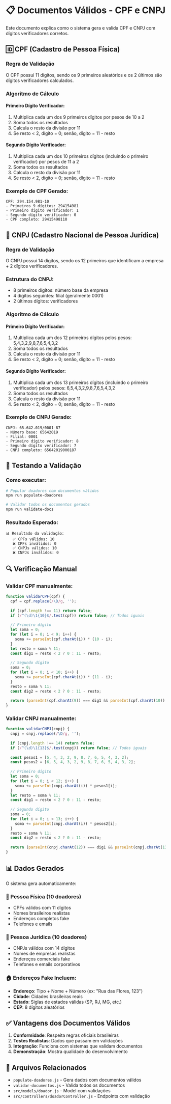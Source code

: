 # 📋 Documentos Válidos - CPF e CNPJ

Este documento explica como o sistema gera e valida CPF e CNPJ com dígitos verificadores corretos.

## 🆔 CPF (Cadastro de Pessoa Física)

### Regra de Validação
O CPF possui 11 dígitos, sendo os 9 primeiros aleatórios e os 2 últimos são dígitos verificadores calculados.

### Algoritmo de Cálculo

#### Primeiro Dígito Verificador:
1. Multiplica cada um dos 9 primeiros dígitos por pesos de 10 a 2
2. Soma todos os resultados
3. Calcula o resto da divisão por 11
4. Se resto < 2, dígito = 0; senão, dígito = 11 - resto

#### Segundo Dígito Verificador:
1. Multiplica cada um dos 10 primeiros dígitos (incluindo o primeiro verificador) por pesos de 11 a 2
2. Soma todos os resultados
3. Calcula o resto da divisão por 11
4. Se resto < 2, dígito = 0; senão, dígito = 11 - resto

### Exemplo de CPF Gerado:
```
CPF: 294.154.981-10
- Primeiros 9 dígitos: 294154981
- Primeiro dígito verificador: 1
- Segundo dígito verificador: 0
- CPF completo: 29415498110
```

## 🏢 CNPJ (Cadastro Nacional de Pessoa Jurídica)

### Regra de Validação
O CNPJ possui 14 dígitos, sendo os 12 primeiros que identificam a empresa + 2 dígitos verificadores.

### Estrutura do CNPJ:
- 8 primeiros dígitos: número base da empresa
- 4 dígitos seguintes: filial (geralmente 0001)
- 2 últimos dígitos: verificadores

### Algoritmo de Cálculo

#### Primeiro Dígito Verificador:
1. Multiplica cada um dos 12 primeiros dígitos pelos pesos: 5,4,3,2,9,8,7,6,5,4,3,2
2. Soma todos os resultados
3. Calcula o resto da divisão por 11
4. Se resto < 2, dígito = 0; senão, dígito = 11 - resto

#### Segundo Dígito Verificador:
1. Multiplica cada um dos 13 primeiros dígitos (incluindo o primeiro verificador) pelos pesos: 6,5,4,3,2,9,8,7,6,5,4,3,2
2. Soma todos os resultados
3. Calcula o resto da divisão por 11
4. Se resto < 2, dígito = 0; senão, dígito = 11 - resto

### Exemplo de CNPJ Gerado:
```
CNPJ: 65.642.019/0001-87
- Número base: 65642019
- Filial: 0001
- Primeiro dígito verificador: 8
- Segundo dígito verificador: 7
- CNPJ completo: 65642019000187
```

## 🧪 Testando a Validação

### Como executar:
```bash
# Popular doadores com documentos válidos
npm run populate-doadores

# Validar todos os documentos gerados
npm run validate-docs
```

### Resultado Esperado:
```
📊 Resultado da validação:
   ✅ CPFs válidos: 10
   ❌ CPFs inválidos: 0
   ✅ CNPJs válidos: 10
   ❌ CNPJs inválidos: 0
```

## 🔍 Verificação Manual

### Validar CPF manualmente:
```javascript
function validarCPF(cpf) {
  cpf = cpf.replace(/\D/g, '');
  
  if (cpf.length !== 11) return false;
  if (/^(\d)\1{10}$/.test(cpf)) return false; // Todos iguais
  
  // Primeiro dígito
  let soma = 0;
  for (let i = 0; i < 9; i++) {
    soma += parseInt(cpf.charAt(i)) * (10 - i);
  }
  let resto = soma % 11;
  const dig1 = resto < 2 ? 0 : 11 - resto;
  
  // Segundo dígito
  soma = 0;
  for (let i = 0; i < 10; i++) {
    soma += parseInt(cpf.charAt(i)) * (11 - i);
  }
  resto = soma % 11;
  const dig2 = resto < 2 ? 0 : 11 - resto;
  
  return (parseInt(cpf.charAt(9)) === dig1 && parseInt(cpf.charAt(10)) === dig2);
}
```

### Validar CNPJ manualmente:
```javascript
function validarCNPJ(cnpj) {
  cnpj = cnpj.replace(/\D/g, '');
  
  if (cnpj.length !== 14) return false;
  if (/^(\d)\1{13}$/.test(cnpj)) return false; // Todos iguais
  
  const pesos1 = [5, 4, 3, 2, 9, 8, 7, 6, 5, 4, 3, 2];
  const pesos2 = [6, 5, 4, 3, 2, 9, 8, 7, 6, 5, 4, 3, 2];
  
  // Primeiro dígito
  let soma = 0;
  for (let i = 0; i < 12; i++) {
    soma += parseInt(cnpj.charAt(i)) * pesos1[i];
  }
  let resto = soma % 11;
  const dig1 = resto < 2 ? 0 : 11 - resto;
  
  // Segundo dígito
  soma = 0;
  for (let i = 0; i < 13; i++) {
    soma += parseInt(cnpj.charAt(i)) * pesos2[i];
  }
  resto = soma % 11;
  const dig2 = resto < 2 ? 0 : 11 - resto;
  
  return (parseInt(cnpj.charAt(12)) === dig1 && parseInt(cnpj.charAt(13)) === dig2);
}
```

## 📊 Dados Gerados

O sistema gera automaticamente:

### 👤 Pessoa Física (10 doadores)
- CPFs válidos com 11 dígitos
- Nomes brasileiros realistas
- Endereços completos fake
- Telefones e emails

### 🏢 Pessoa Jurídica (10 doadores)  
- CNPJs válidos com 14 dígitos
- Nomes de empresas realistas
- Endereços comerciais fake
- Telefones e emails corporativos

### 🏠 Endereços Fake Incluem:
- **Endereço**: Tipo + Nome + Número (ex: "Rua das Flores, 123")
- **Cidade**: Cidades brasileiras reais
- **Estado**: Siglas de estados válidas (SP, RJ, MG, etc.)
- **CEP**: 8 dígitos aleatórios

## ✅ Vantagens dos Documentos Válidos

1. **Conformidade**: Respeita regras oficiais brasileiras
2. **Testes Realistas**: Dados que passam em validações
3. **Integração**: Funciona com sistemas que validam documentos
4. **Demonstração**: Mostra qualidade do desenvolvimento

## 🔧 Arquivos Relacionados

- `populate-doadores.js` - Gera dados com documentos válidos
- `validar-documentos.js` - Valida todos os documentos
- `src/models/doador.js` - Model com validações
- `src/controllers/doadorController.js` - Endpoints com validação